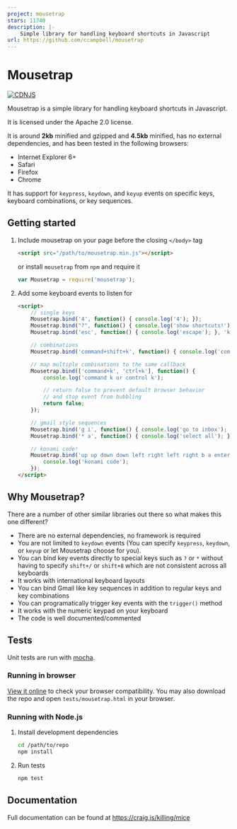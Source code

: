 ```yaml
---
project: mousetrap
stars: 11740
description: |-
    Simple library for handling keyboard shortcuts in Javascript
url: https://github.com/ccampbell/mousetrap
---
```


# Mousetrap
[![CDNJS](https://img.shields.io/cdnjs/v/mousetrap.svg)](https://cdnjs.com/libraries/mousetrap)

Mousetrap is a simple library for handling keyboard shortcuts in Javascript.

It is licensed under the Apache 2.0 license.

It is around **2kb** minified and gzipped and **4.5kb** minified, has no external dependencies, and has been tested in the following browsers:

- Internet Explorer 6+
- Safari
- Firefox
- Chrome

It has support for `keypress`, `keydown`, and `keyup` events on specific keys, keyboard combinations, or key sequences.

## Getting started

1. Include mousetrap on your page before the closing `</body>` tag

    ```html
    <script src="/path/to/mousetrap.min.js"></script>
    ```

    or install `mousetrap` from `npm` and require it

    ```js
    var Mousetrap = require('mousetrap');
    ```

2. Add some keyboard events to listen for

    ```html
    <script>
        // single keys
        Mousetrap.bind('4', function() { console.log('4'); });
        Mousetrap.bind("?", function() { console.log('show shortcuts!'); });
        Mousetrap.bind('esc', function() { console.log('escape'); }, 'keyup');

        // combinations
        Mousetrap.bind('command+shift+k', function() { console.log('command shift k'); });

        // map multiple combinations to the same callback
        Mousetrap.bind(['command+k', 'ctrl+k'], function() {
            console.log('command k or control k');

            // return false to prevent default browser behavior
            // and stop event from bubbling
            return false;
        });

        // gmail style sequences
        Mousetrap.bind('g i', function() { console.log('go to inbox'); });
        Mousetrap.bind('* a', function() { console.log('select all'); });

        // konami code!
        Mousetrap.bind('up up down down left right left right b a enter', function() {
            console.log('konami code');
        });
    </script>
    ```

## Why Mousetrap?

There are a number of other similar libraries out there so what makes this one different?

- There are no external dependencies, no framework is required
- You are not limited to `keydown` events (You can specify `keypress`, `keydown`, or `keyup` or let Mousetrap choose for you).
- You can bind key events directly to special keys such as `?` or `*` without having to specify `shift+/` or `shift+8` which are not consistent across all keyboards
- It works with international keyboard layouts
- You can bind Gmail like key sequences in addition to regular keys and key combinations
- You can programatically trigger key events with the `trigger()` method
- It works with the numeric keypad on your keyboard
- The code is well documented/commented

## Tests

Unit tests are run with <a href="https://mochajs.org/">mocha</a>.

### Running in browser

[View it online](http://rawgit.com/ccampbell/mousetrap/master/tests/mousetrap.html) to check your browser compatibility. You may also download the repo and open `tests/mousetrap.html` in your browser.

### Running with Node.js

1. Install development dependencies

    ```sh
    cd /path/to/repo
    npm install
    ```

3. Run tests

    ```sh
    npm test
    ```

## Documentation

Full documentation can be found at https://craig.is/killing/mice

